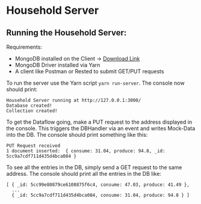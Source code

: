# Household Server  

## Running the Household Server:
Requirements:
- MongoDB installed on the Client -> [Download Link](https://www.mongodb.com/what-is-mongodb)
- MongoDB Driver installed via Yarn
- A client like Postman or Rested to submit GET/PUT requests

To run the server use the Yarn script `yarn run-server`. 
The console now should print:
```
Household Server running at http://127.0.0.1:3000/
Database created!
Collection created!
```
To get the Dataflow going, make a PUT request to the address displayed in the console.
This triggers the DBHandler via an event and writes Mock-Data into the DB.
The console should print something like this:
```
PUT Request received
1 document inserted:  { consume: 31.04, produce: 94.8, _id: 5cc9a7cdf711d435d4bca084 }
```
To see all the entries in the DB, simply send a GET request to the same address.
The console should print all the entries in the DB like:
```
[ { _id: 5cc99e80879ce6108875f6c4, consume: 47.03, produce: 41.49 },
  ...
  { _id: 5cc9a7cdf711d435d4bca084, consume: 31.04, produce: 94.8 } ]
  ```
